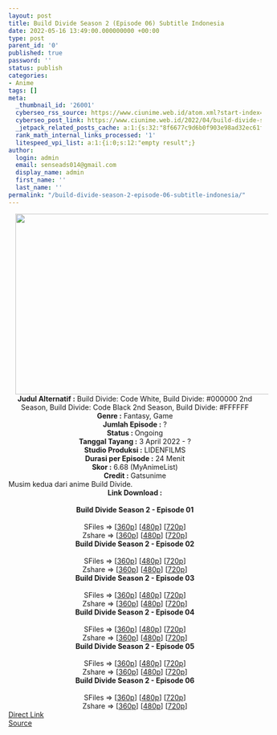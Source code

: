 ```yaml
---
layout: post
title: Build Divide Season 2 (Episode 06) Subtitle Indonesia
date: 2022-05-16 13:49:00.000000000 +00:00
type: post
parent_id: '0'
published: true
password: ''
status: publish
categories:
- Anime
tags: []
meta:
  _thumbnail_id: '26001'
  cyberseo_rss_source: https://www.ciunime.web.id/atom.xml?start-index=1
  cyberseo_post_link: https://www.ciunime.web.id/2022/04/build-divide-season-2-subtitle-indonesia.html
  _jetpack_related_posts_cache: a:1:{s:32:"8f6677c9d6b0f903e98ad32ec61f8deb";a:2:{s:7:"expires";i:1663405858;s:7:"payload";a:3:{i:0;a:1:{s:2:"id";i:25271;}i:1;a:1:{s:2:"id";i:25299;}i:2;a:1:{s:2:"id";i:25436;}}}}
  rank_math_internal_links_processed: '1'
  litespeed_vpi_list: a:1:{i:0;s:12:"empty result";}
author:
  login: admin
  email: senseads014@gmail.com
  display_name: admin
  first_name: ''
  last_name: ''
permalink: "/build-divide-season-2-episode-06-subtitle-indonesia/"
---
```

<div class="separator" style="clear: both; text-align: center;"><a href="https://blogger.googleusercontent.com/img/b/R29vZ2xl/AVvXsEhQhOlEuDqvzwbY8xqR9CODuPVAqMY24zNh1SThmHDSbUy0ntTVnpKy3dDOEz3dTMIV1H6HlVzpyDj1oAEvHztsqfwHqPU-gissQJxVK7x74Bj5TUvUSMuiS_DFbtny2M4bqBsKI2UUc9jRBGzOL4ZVo6-ZtYYyBP7F5boDEuN89mHntI7G9Z9rEVGu/s1280/Build%20Divide%20-%20Code%20White.png" style="margin-left: 1em; margin-right: 1em;"><img border="0" data-original-height="720" data-original-width="1280" height="360" src="{{ site.baseurl }}/assets/2022/05/Build%20Divide%20-%20Code%20White.png" width="640" /></a></div>
<div class="separator" style="clear: both; text-align: center;"></div>
<div style="text-align: center;"><b>Judul</b><b><b> Alternatif</b> :</b> Build Divide: Code White,&nbsp;Build Divide: #000000 2nd Season, Build Divide: Code Black 2nd Season, Build Divide: #FFFFFF</div>
<div style="text-align: center;"><b><b>Genre :</b></b> Fantasy, Game</div>
<div style="text-align: center;"><b>Jumlah Episode :</b> ?<br /><b>Status :&nbsp;</b>Ongoing<br /><b>Tanggal Tayang :</b> 3 April&nbsp;2022 - ?<br /><b>Studio Produksi :</b>&nbsp;LIDENFILMS<br /><b>Durasi per Episode :</b> 24 Menit</div>
<div style="text-align: center;"><b>Skor :</b> 6.68 (MyAnimeList)</div>
<div style="text-align: center;"><b>Credit :</b>&nbsp;Gatsunime</div>
<div style="text-align: center;"></div>
<div style="text-align: justify;">Musim kedua dari anime&nbsp;Build Divide.</div>
<div style="text-align: justify;"></div>
<div style="text-align: justify;"></div>
<div style="text-align: center;">
<div style="text-align: center;">
<div style="text-align: left;">
<div style="text-align: center;"><b>Link Download :</b></div>
<div style="text-align: center;"><b><br /></b></div>
<div style="text-align: center;"><span style="text-align: left;"><b>Build Divide Season 2</b></span><span style="text-align: left;"><b>&nbsp;</b></span><b>- Episode 01</b></div>
<div style="text-align: center;"><b><br /></b></div>
<div style="text-align: center;">SFiles =&gt; [<a href="http://www.solidfiles.com/v/g6LAL2WmwjkMQ" target="_blank" rel="noopener">360p</a>] [<a href="http://www.solidfiles.com/v/nkLeLAAP7yM64" target="_blank" rel="noopener">480p</a>] [<a href="http://www.solidfiles.com/v/nkLeLnX6A2mpV" target="_blank" rel="noopener">720p</a>]</div>
<div style="text-align: center;">Zshare =&gt; [<a href="https://www76.zippyshare.com/v/bWRzYpWD/file.html" target="_blank" rel="noopener">360p</a>] [<a href="https://www76.zippyshare.com/v/UGsiyzNp/file.html" target="_blank" rel="noopener">480p</a>] [<a href="https://www76.zippyshare.com/v/GWwwvRrF/file.html" target="_blank" rel="noopener">720p</a>]</div>
<div style="text-align: center;"></div>
<div style="text-align: center;">
<div><span style="text-align: left;"><b>Build Divide Season 2</b></span><span style="text-align: left;"><b>&nbsp;</b></span><b>- Episode 02</b></div>
<div><b><br /></b></div>
<div>SFiles =&gt; [<a href="http://www.solidfiles.com/v/zeLqjMwRz4XPj" target="_blank" rel="noopener">360p</a>] [<a href="http://www.solidfiles.com/v/YLr7DkrDRGdXp" target="_blank" rel="noopener">480p</a>] [<a href="http://www.solidfiles.com/v/y6LznYwyeWQ4m" target="_blank" rel="noopener">720p</a>]</div>
<div>Zshare =&gt; [<a href="https://www33.zippyshare.com/v/0Z3BUWWx/file.html" target="_blank" rel="noopener">360p</a>] [<a href="https://www33.zippyshare.com/v/Esf7uKeO/file.html" target="_blank" rel="noopener">480p</a>] [<a href="https://www33.zippyshare.com/v/440ke3sE/file.html" target="_blank" rel="noopener">720p</a>]</div>
<div></div>
<div>
<div><span style="text-align: left;"><b>Build Divide Season 2</b></span><span style="text-align: left;"><b>&nbsp;</b></span><b>- Episode 03</b></div>
<div><b><br /></b></div>
<div>SFiles =&gt; [<a href="https://www.mp4upload.com/xd4ilk8esnx9" target="_blank" rel="noopener">360p</a>] [<a href="https://www.mp4upload.com/qrd747ubq3kj" target="_blank" rel="noopener">480p</a>] [<a href="https://www.mp4upload.com/mw556ucucdzw" target="_blank" rel="noopener">720p</a>]</div>
<div>Zshare =&gt; [<a href="https://www91.zippyshare.com/v/xgxsaGud/file.html" target="_blank" rel="noopener">360p</a>] [<a href="https://www91.zippyshare.com/v/krr1Rfss/file.html" target="_blank" rel="noopener">480p</a>] [<a href="https://www91.zippyshare.com/v/9wukEVw5/file.html" target="_blank" rel="noopener">720p</a>]</div>
</div>
<div></div>
<div>
<div><span style="text-align: left;"><b>Build Divide Season 2</b></span><span style="text-align: left;"><b>&nbsp;</b></span><b>- Episode 04</b></div>
<div><b><br /></b></div>
<div>SFiles =&gt; [<a href="http://www.solidfiles.com/v/YL63dVrzzqwgk" target="_blank" rel="noopener">360p</a>] [<a href="http://www.solidfiles.com/v/MW7wmGkqz7AaL" target="_blank" rel="noopener">480p</a>] [<a href="http://www.solidfiles.com/v/MW7wpBPY7ADYK" target="_blank" rel="noopener">720p</a>]</div>
<div>Zshare =&gt; [<a href="https://www10.zippyshare.com/v/8kVWdyvY/file.html" target="_blank" rel="noopener">360p</a>] [<a href="https://www10.zippyshare.com/v/4pu8LNmG/file.html" target="_blank" rel="noopener">480p</a>] [<a href="https://www10.zippyshare.com/v/EaK4cNyp/file.html" target="_blank" rel="noopener">720p</a>]</div>
</div>
<div></div>
<div>
<div><span style="text-align: left;"><b>Build Divide Season 2</b></span><span style="text-align: left;"><b>&nbsp;</b></span><b>- Episode 05</b></div>
<div><b><br /></b></div>
<div>SFiles =&gt; [<a href="http://www.solidfiles.com/v/4YV7ZMvyKQYww" target="_blank" rel="noopener">360p</a>] [<a href="http://www.solidfiles.com/v/2dNPpX3K7RydB" target="_blank" rel="noopener">480p</a>] [<a href="http://www.solidfiles.com/v/5d6mP6KeD2xXe" target="_blank" rel="noopener">720p</a>]</div>
<div>Zshare =&gt; [<a href="https://www23.zippyshare.com/v/WqsiPSD1/file.html" target="_blank" rel="noopener">360p</a>] [<a href="https://www23.zippyshare.com/v/HFne89vK/file.html" target="_blank" rel="noopener">480p</a>] [<a href="https://www23.zippyshare.com/v/4XnaL9kE/file.html" target="_blank" rel="noopener">720p</a>]</div>
</div>
<div></div>
<div>
<div><span style="text-align: left;"><b>Build Divide Season 2</b></span><span style="text-align: left;"><b>&nbsp;</b></span><b>- Episode 06</b></div>
<div><b><br /></b></div>
<div>SFiles =&gt; [<a href="https://www.mp4upload.com/12r88hdtx12y" target="_blank" rel="noopener">360p</a>] [<a href="https://www.mp4upload.com/5socjfhys1ih" target="_blank" rel="noopener">480p</a>] [<a href="https://www.mp4upload.com/dfvt9u69ki83" target="_blank" rel="noopener">720p</a>]</div>
<div>Zshare =&gt; [<a href="https://www45.zippyshare.com/v/sj6OB4K2/file.html" target="_blank" rel="noopener">360p</a>] [<a href="https://www45.zippyshare.com/v/NwruCMii/file.html" target="_blank" rel="noopener">480p</a>] [<a href="https://www45.zippyshare.com/v/VqpGErRZ/file.html" target="_blank" rel="noopener">720p</a>]</div>
</div>
</div>
</div>
</div>
</div>
<link rel="stylesheet" href="https://cdnjs.cloudflare.com/ajax/libs/font-awesome/4.7.0/css/font-awesome.min.css" />
<div class="divbtn"> <a href="https://handymansurrender.com/fihup8buzv?key=94550f7ce39444073321dde3b8782f97" class="btn"><i class="fa fa-download"></i> Direct Link</a> <br /><a href="https://www.ciunime.web.id/2022/04/build-divide-season-2-subtitle-indonesia.html">Source</a> </div>
